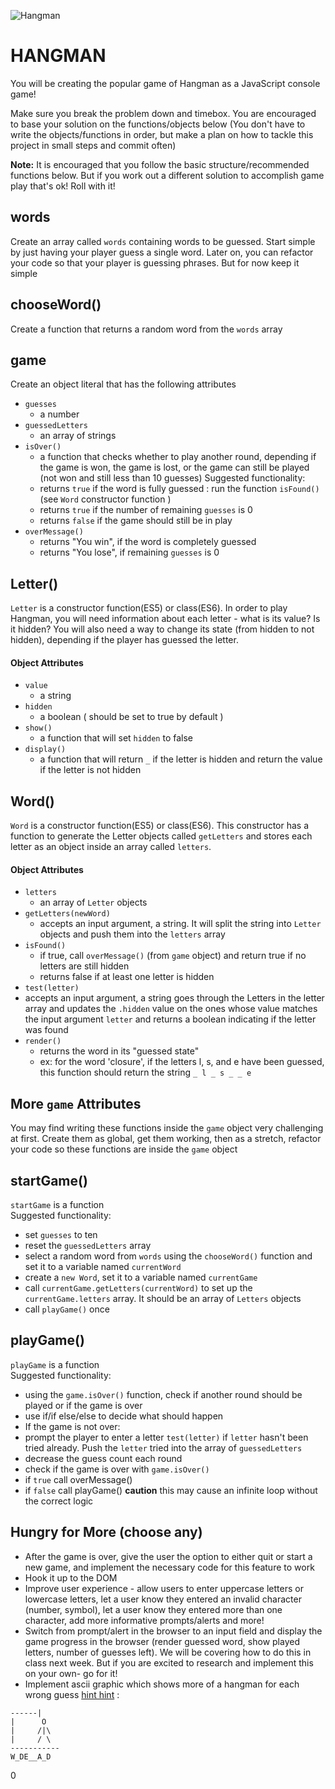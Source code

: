 ![Hangman](http://www.roomrecess.com/Pictures/HangmanTitle.png)
# HANGMAN

You will be creating the popular game of Hangman as a JavaScript console game!

Make sure you break the problem down and timebox. You are encouraged to base your solution on the functions/objects below (You don't have to write the objects/functions in order, but make a plan on how to tackle this project in small steps and commit often)

**Note:** It is encouraged that you follow the basic structure/recommended functions below. But if you work out a different solution to accomplish game play that's ok! Roll with it!

## words
Create an array called `words` containing words to be guessed. Start simple by just having your player guess a single word. Later on, you can refactor your code so that your player is guessing phrases. But for now keep it simple

## chooseWord()
Create a function that returns a random word from the `words` array

## game
Create an object literal that has the following attributes

* `guesses`
  * a number
* `guessedLetters`
  * an array of strings
* `isOver()`
  * a function that checks whether to play another round, depending if the game is won, the game is lost, or the game can still be played (not won and still less than 10 guesses)
   Suggested functionality:
   * returns `true` if the word is fully guessed : run the function `isFound()` (see `Word` constructor function )
   * returns `true` if the number of remaining `guesses` is 0
   * returns `false` if the game should still be in play
* `overMessage()`
  * returns "You win", if the word is completely guessed
  * returns "You lose", if remaining `guesses` is 0


## Letter()

`Letter` is a constructor function(ES5) or class(ES6). In order to play Hangman, you will need information about each letter - what is its value? Is it hidden? You will also need a way to change its state (from hidden to not hidden), depending if the player has guessed the letter.

#### Object Attributes

* `value`
  * a string
* `hidden`
  * a boolean ( should be set to true by default )
* `show()`
  * a function that will set `hidden` to false
* `display()`
  * a function that will return ` _ ` if the letter is hidden and return the value if the letter is not hidden

## Word()

`Word` is a constructor function(ES5) or class(ES6). This constructor has a function to generate the Letter objects called `getLetters` and stores each letter as an object inside an array called `letters`.

#### Object Attributes

* `letters`
  * an array of `Letter` objects
* `getLetters(newWord)`
  * accepts an input argument, a string. It will split the string into `Letter` objects and push them into the `letters` array
* `isFound()`
  * if true, call `overMessage()` (from `game` object)  and return true if no letters are still hidden
  * returns false if at least one letter is hidden
* `test(letter)`
 * accepts an input argument, a string goes through the Letters in the letter array and updates the `.hidden` value on the ones whose value matches the input argument `letter` and returns a boolean indicating if the letter was found
* `render()`
  * returns the word in its "guessed state"
  * ex: for the word 'closure', if the letters l, s, and e have been guessed, this function should return the string `_ l _ s _ _ e`

## More `game` Attributes
You may find writing these functions inside the `game` object very challenging at first. Create them as global, get them working, then as a stretch, refactor your code so these functions are inside the `game` object

## startGame()
`startGame` is a function <br>
 Suggested functionality:
  * set `guesses` to ten
  * reset the `guessedLetters` array
  * select a random word from `words` using the `chooseWord()` function and set it to a variable named `currentWord`
  * create a `new Word`, set it to a variable named `currentGame`
  * call `currentGame.getLetters(currentWord)` to set up the `currentGame.letters` array. It should be an array of `Letters` objects
  * call `playGame()` once

## playGame()
`playGame` is a function<br>
Suggested functionality:
 * using the `game.isOver()` function, check if another round should be played or if the game is over
  * use if/if else/else to decide what should happen
 * If the game is not over:
  * prompt the player to enter a letter
  `test(letter)` if `letter` hasn't been tried already. Push the `letter` tried into the array of `guessedLetters`
  * decrease the guess count each round
  * check if the game is over with `game.isOver()`
   * if `true` call overMessage()
   * if `false` call playGame() **caution** this may cause an infinite loop without the correct logic

## Hungry for More (choose any)

* After the game is over, give the user the option to either quit or start a new game, and implement the necessary code for this feature to work
* Hook it up to the DOM
* Improve user experience - allow users to enter uppercase letters or lowercase letters, let a user know they entered an invalid character (number, symbol), let a user know they entered more than one character, add more informative prompts/alerts and more!
* Switch from prompt/alert in the browser to an input field  and display the game progress in the browser (render guessed word, show played letters, number of guesses left). We will be covering how to do this in class next week. But if you are excited to research and implement this on your own- go for it!
* Implement ascii graphic which shows more of a hangman for each wrong guess [hint hint](https://www.npmjs.com/package/ascii-art) :
```
------|
|      O
|     /|\
|     / \
-----------
W_DE__A_D
```
0
